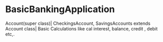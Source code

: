 # BasicBankingApplication
Account(super class)| CheckingsAccount, SavingsAccounts extends Account class| Basic Calculations like cal interest, balance, credit , debit etc,.
